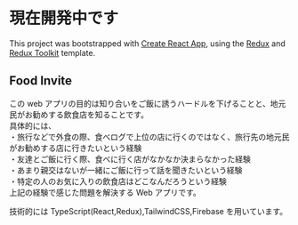 # 現在開発中です

This project was bootstrapped with [Create React App](https://github.com/facebook/create-react-app), using the [Redux](https://redux.js.org/) and [Redux Toolkit](https://redux-toolkit.js.org/) template.

## Food Invite

この web アプリの目的は知り合いをご飯に誘うハードルを下げることと、地元民がお勧めする飲食店を知ることです。<br>
具体的には、<br>
・旅行などで外食の際、食べログで上位の店に行くのではなく、旅行先の地元民がお勧めする店に行きたいという経験<br>
・友達とご飯に行く際、食べに行く店がなかなか決まらなかった経験<br>
・あまり親交はないが一緒にご飯に行って話を聞きたいという経験<br>
・特定の人のお気に入りの飲食店はどこなんだろうという経験<br>
上記の経験で感じた問題を解決する Web アプリです。<br>

技術的には TypeScript(React,Redux),TailwindCSS,Firebase を用いています。
